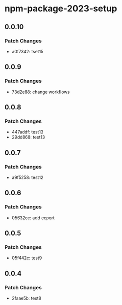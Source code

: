 # npm-package-2023-setup

## 0.0.10

### Patch Changes

- a0f7342: tset15

## 0.0.9

### Patch Changes

- 73d2e88: change workflows

## 0.0.8

### Patch Changes

- 447addf: test13
- 29dd868: test13

## 0.0.7

### Patch Changes

- a9f5258: test12

## 0.0.6

### Patch Changes

- 05632cc: add ecport

## 0.0.5

### Patch Changes

- 05f442c: test9

## 0.0.4

### Patch Changes

- 2faae5b: test8
